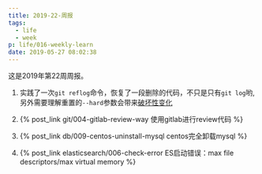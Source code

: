 ```yaml
---
title: 2019-22-周报
tags:
  - life
  - week
p: life/016-weekly-learn
date: 2019-05-27 08:02:38
---
```


这是2019年第22周周报。

1. 实践了一次`git reflog`命令，恢复了一段删除的代码，不只是只有`git log`哟, 另外需要理解重置的`--hard`参数会带来[破坏性变化](https://git-scm.com/book/zh/v2/Git-%E5%B7%A5%E5%85%B7-%E9%87%8D%E7%BD%AE%E6%8F%AD%E5%AF%86)

2. {% post_link git/004-gitlab-review-way 使用gitlab进行review代码 %}

3. {% post_link db/009-centos-uninstall-mysql centos完全卸载mysql %}

4. {% post_link elasticsearch/006-check-error ES启动错误：max file descriptors/max virtual memory %}



